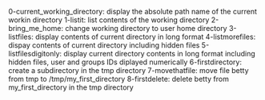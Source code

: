0-current_working_directory: display the absolute path name of the current workin directory
1-listit: list contents of the working directory
2-bring_me_home: change working directory to user home directory
3-listfiles: display contents of current directory in long format
4-listmorefiles: dispay contents of current directory including hidden files 
5-listfilesdigitonly: display current directory contents in long format including hidden files, user and groups IDs diplayed numerically
6-firstdirectory: create a subdirectory in the tmp directory
7-movethatfile: move file betty from tmp to /tmp/my_first_directory
8-firstdelete: delete betty from my_first_directory in the tmp directory      
